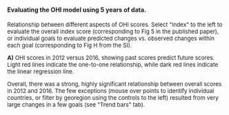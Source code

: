 #### Evaluating the OHI model using 5 years of data. 

<font size = 2>
Relationship between different aspects of OHI scores. Select "Index" to the left to evaluate the overall index score (corresponding to Fig 5 in the published paper), or individual goals to evaluate predicted changes vs. observed changes within each goal (corresponding to Fig H from the SI).

__A)__ OHI scores in 2012 versus 2016, showing past scores predict future scores. Light red lines indicate the one-to-one relationship, while dark red lines indicate the linear regression line.

Overall, there was a strong, highly significant relationship between overall scores in 2012 and 2016. The few exceptions (mouse over points to identify individual countries, or filter by georegion using the controls to the left) resulted from very large changes in a few goals (see "Trend bars" tab). 

</font>
